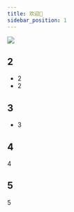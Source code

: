 ```yaml
---
title: 欢迎👋
sidebar_position: 1
---
```


![](https://count.kjchmc.cn/get/@StarLand?theme=minecraft)


## 2

- 2
- 2

## 3

- 3

## 4

4

## 5

5
